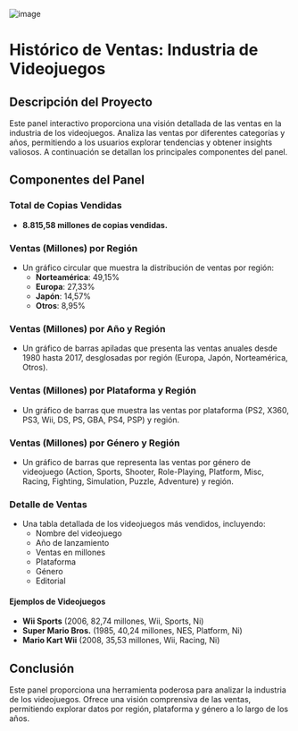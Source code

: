 ![image](https://github.com/user-attachments/assets/24e334d2-97fc-46f2-9f5c-6b689f968e04)


# Histórico de Ventas: Industria de Videojuegos

## Descripción del Proyecto
Este panel interactivo proporciona una visión detallada de las ventas en la industria de los videojuegos. Analiza las ventas por diferentes categorías y años, permitiendo a los usuarios explorar tendencias y obtener insights valiosos. A continuación se detallan los principales componentes del panel.

## Componentes del Panel

### Total de Copias Vendidas
- **8.815,58 millones de copias vendidas.**

### Ventas (Millones) por Región
- Un gráfico circular que muestra la distribución de ventas por región:
  - **Norteamérica**: 49,15%
  - **Europa**: 27,33%
  - **Japón**: 14,57%
  - **Otros**: 8,95%

### Ventas (Millones) por Año y Región
- Un gráfico de barras apiladas que presenta las ventas anuales desde 1980 hasta 2017, desglosadas por región (Europa, Japón, Norteamérica, Otros).

### Ventas (Millones) por Plataforma y Región
- Un gráfico de barras que muestra las ventas por plataforma (PS2, X360, PS3, Wii, DS, PS, GBA, PS4, PSP) y región.

### Ventas (Millones) por Género y Región
- Un gráfico de barras que representa las ventas por género de videojuego (Action, Sports, Shooter, Role-Playing, Platform, Misc, Racing, Fighting, Simulation, Puzzle, Adventure) y región.

### Detalle de Ventas
- Una tabla detallada de los videojuegos más vendidos, incluyendo:
  - Nombre del videojuego
  - Año de lanzamiento
  - Ventas en millones
  - Plataforma
  - Género
  - Editorial

#### Ejemplos de Videojuegos
- **Wii Sports** (2006, 82,74 millones, Wii, Sports, Ni)
- **Super Mario Bros.** (1985, 40,24 millones, NES, Platform, Ni)
- **Mario Kart Wii** (2008, 35,53 millones, Wii, Racing, Ni)

## Conclusión
Este panel proporciona una herramienta poderosa para analizar la industria de los videojuegos. Ofrece una visión comprensiva de las ventas, permitiendo explorar datos por región, plataforma y género a lo largo de los años.

